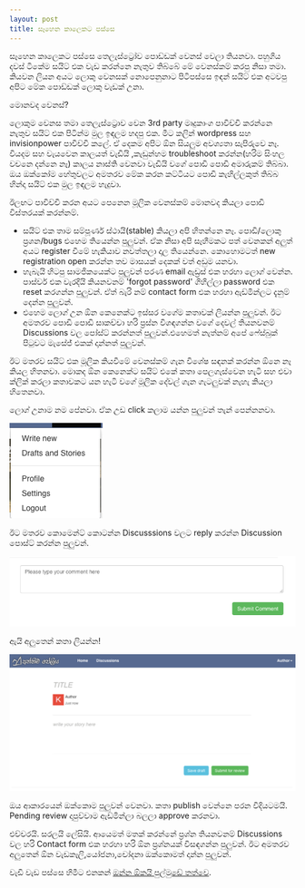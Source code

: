 ```yaml
---
layout: post
title: සෑහෙන කාලෙකට පස්සෙ
---
```


සෑහෙන කාලෙකට පස්සෙ තෙලැස්ට්‍රෝව පොඩ්ඩක් වෙනස් වෙලා තියනවා. පහුගිය දවස් ටිකේම සයිට් එක වැඩ කරන්නෙ නැතුව තිබ්බේ මේ වෙනස්කම් කරපු නිසා තමා. කියවන ලියන අයට ලොකු වෙනසක් නොපෙනුනාට පිටිපස්සෙ ඉඳන් සයිට් එක අටවපු අපිට මේක පොඩ්ඩක් ලොකු වැඩක් උනා.

මොනවද වෙනස්?

ලොකුම වෙනස තමා තෙලැස්ට්‍රොව වෙන 3rd party මෘදුකාංග පාවිච්චි කරන්නෙ නැතුව සයිට් එක පිටින්ම මුල ඉඳලම හදපු එක. මීට කලින් wordpress සහ invisionpower පාවිච්චි කලේ. ඒ දෙකම අපිට ඕන සියලුම අවශ්‍යතා සැපිරුවෙ නෑ. වියදම සහ වැයවෙන කාලයත් වැඩියි ,කැඩුන්හම troubleshoot කරන්න(හරිම සිංහල වචනෙ දන්නෙ නෑ) කාලය නාස්ති වෙනවා වැඩියි වගේ පොඩි පොඩි අමාරුකම් තිබ්බා.  ඔය ඔක්කෝම හේතුවලට අමතරව මේක කරන කට්ටියට පොඩි  කැහිල්ලකුත් තිබ්බ හින්දා සයිට් එක මුල ඉඳලම හැදුවා. 


ඊලඟට පාවිච්චි කරන අයට පෙනෙන මූලික වෙනස්කම් මොනවද කියලා පොඩි විස්තරයක් කරන්නම්.

* සයිට් එක තාම සම්පූර්ණ ස්ථායි(stable) කියලා අපි හිතන්නෙ නෑ. පොඩි/ලොකු ප්‍රශන/bugs එහෙම  තියෙන්න පුලුවන්. ඒක නිසා අපි සෑහීමකට පත් වෙනකන් අලුත් අයට register වීමේ හැකියාව නවත්තලා දාල තියෙන්නෙ. කොහොමටත් new registration open කරන්න තව මාසයක් දෙකක් වත් අඩුම යනවා.
* හැබැයි හිටපු සාමජිකයෙක්ට පුලුවන් පරණ email ඇඩ්‍රස් එක හරහා ලොග් වෙන්න. පාස්වර් එක වැරදියි කියනවනම් 'forgot password' ගිහිල්ලා password එක reset කරගන්න පුලුවන්. ඒත් බැරි නම් contact  form එක හරහා ඇඩ්මින්ලට දැනුම් දෙන්න පුලුවන්.
* එහෙම ලොග් උන ඕන කෙනෙක්ට ඉස්සර වගේම කතාවක් ලියන්න පුලුවන්. ඊට අමතරව පොඩි පොඩි සාකච්චා හරි ප්‍රස්න විශඳගන්න වගේ දෙවල් තියනවනම් Discussions වල පෝස්ට් කරන්නත් පුලුවන්.එහෙමත් නැත්නම් අපේ ෆේස්බුක් පිටුවට මැසේජ් එකක් දාන්නත් පුලුවන්.

ඊට මතරව සයිට් එක මූලික කියවීමේ වෙනස්කම් ගැන විශේෂ සඳනක් කරන්න ඕනෙ නෑ කියල හිතනවා. මොකද ඕන කෙනෙක්ට සයිට් එකේ කතා පෙලගැස්වෙන හැටි සහ එවා ක්ලික් කරලා කතාවකට යන හැටි වගේ මූලික දේවල් ගැන ගැටලුවක් නැහැ කියලා හිතෙනවා.

ලොග් උනාම නම පේනවා. ඒක උඩ click කලාම යන්න පුලුවන් තැන් පෙන්නනවා.

![User menu](/img/menu.png)


ඊට මතරව කොමෙන්ට් කොටන්න Discusssions වලට reply කරන්න Discussion පොස්ට් කරන්න පුලුවන්.

![comment box](/img/comment_box.png)


ඇයි අලුතෙන් කතා ලියන්න!

![comment box](/img/new_post.png)


ඔය ආකාරයෙන් ඔක්කොම පුලුවන් වෙනවා. කතා publish වෙන්නෙ පරන විදියටමයි. Pending  review දාපුව්වාම ඇඩ්මින්ලා බලලා approve කරනවා.

එච්චරයි. සරලයි ලේසියි. ආයෙමත් මතක් කරන්නේ ප්‍රශ්න තියනවනම් Discussions  වල හරි Contact form එක හරහා හරි ඕන ප්‍රශ්නයක් විසඳගන්න පුලුවන්. ඊට අමතරව අලුතෙන් ඕන වැඩකෑලි,යෝජනා,චෝදනා ඔක්කොමත් දාන්න පුලුවන්. 

වැඩි වැඩ පස්සෙ හිමීට එනකන් [ඔන්න ඕකයි  පුල්මුඩේ තත්වෙ](https://www.thelastrow.lk/story/898).
